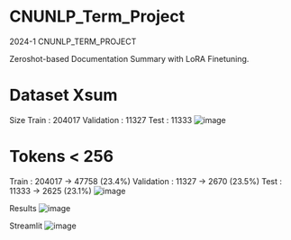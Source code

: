 # CNUNLP_Term_Project
2024-1 CNUNLP_TERM_PROJECT

Zeroshot-based Documentation Summary with LoRA Finetuning.

# Dataset Xsum
Size
Train : 204017
Validation : 11327
Test : 11333
![image](https://github.com/JsuccessJ/CNUNLP_Term_Project/assets/132157712/47bf6328-7a83-4932-8a87-5cbb174c0271)

#  Tokens < 256
Train : 204017 -> 47758 (23.4%)
Validation : 11327 -> 2670 (23.5%)
Test : 11333 -> 2625 (23.1%)
![image](https://github.com/JsuccessJ/CNUNLP_Term_Project/assets/132157712/d6967c40-0039-46c6-8d76-54d2ffe63063)


Results
![image](https://github.com/JsuccessJ/CNUNLP_Term_Project/assets/132157712/213a8335-daa7-4275-a308-46dd8579653f)


Streamlit
![image](https://github.com/JsuccessJ/CNUNLP_Term_Project/assets/132157712/6245bf00-642d-49e8-b683-fc5f395b6874)


